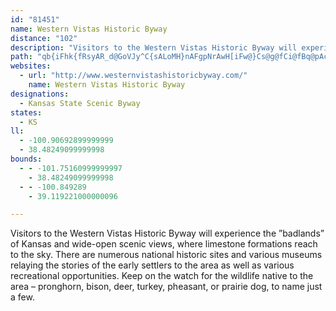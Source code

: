 ```yaml
---
id: "81451"
name: Western Vistas Historic Byway
distance: "102"
description: "Visitors to the Western Vistas Historic Byway will experience the ”badlands” of Kansas and wide-open scenic views, where limestone formations reach to the sky.  "
path: "qb{iFhk{fRsyAR_d@GoVJy^C{sALoMH}nAFgpNrAwH[iFw@}Cs@g@fCi@fBq@pAcArA_BzAuMpJeFbDuBx@ob@dIyC^gFJgJs@_PkBmG]kqAyAuIg@sCDsCPmD~@_Al@cAfA{AxCwCzIy@xA_AjAwBzA_Bv@oBt@qC\\mB?uDc@cD{A}CgBqFwDsC{BeLiLeA_AsAq@iB_@aMe@gEyBs@O_B?iCT}DNcD]kCq@u@u@[_A[sGWgAi@qAe@m@g@Y}IyCwBqAiB}Be@oAe@gBSiB_Do|AJgsB_fAPiZI{yBgB_TYmIm@_`Ego@qLsAcNs@oaDcAwFGsBMyDk@wDeA}DeBgGiE_VwReCiBiBaAoB_AsGgBmB]wFYmkA_@szGaDiIDmDJaFZiu@rGwKDm{AuL{EYojAq@omCyB{{EeCwiD}@icAQoVFenFuBk|C}@y~@m@kpEuBw|@WJv_Fl@diBJvElTtoD`ZtaFBjDSdDmFl\\_@xDO`HNlHXfD^~BpIr_@~@jFx@lF~@`KfFpz@TbC~@lFtEtP~@xEd@~DXfFBzl@^`VJzBfGfdAxP|nCtClg@HfE?`Ju@fj@H`Hd@lKzFnp@pA`MfExe@XhKd@xFbQ`mBlBzK|@rItQ`oBxBjWjGfq@tBtS~@`Fb@fDlCnYd@lHDzCRrDpJzcA~@rH|f@jjC~BbL`Gt[|BlLnBzIjoA|cE`[rgAjn@zrBxDtIrCxEvE`GtDvDlDhCrs@bb@`F`EnCfDbBjC|CtGhBrFnA|Fn@hFp_AtvHjF|a@~AtJfB`IxChKneAtbDnCfK|BxJpCbOnWhkBxBxK|AlFlBrFpAzClDfHtpA~uBjKbQ|EfJlEtJpr@paB`DfHrGbMrg@~kAlNj\\xDnL~AdEbuAjbDhEtLhBfGbBlGlCzLxCzPh@`EbEda@l@`F~BlNbBrIf`BxvGrCbL~@`D|D`L|BrE~DrF~bA|pAfC~Dx@dBn@~A|A`FhA`GhBfSnTtgCbBlSn@|KHpHUbIYrEaDr][pFEzJRxFt@nIxTnrBXrDd@pIFtDDn_DLnwBLrg@t@~|H"
websites:
  - url: "http://www.westernvistashistoricbyway.com/"
    name: Western Vistas Historic Byway
designations:
  - Kansas State Scenic Byway
states:
  - KS
ll:
  - -100.90692899999999
  - 38.48249099999998
bounds:
  - - -101.75160999999997
    - 38.48249099999998
  - - -100.849289
    - 39.119221000000096

---
```


Visitors to the Western Vistas Historic Byway will experience the ”badlands” of Kansas and wide-open scenic views, where limestone formations reach to the sky.  There are numerous national historic sites and various museums relaying the stories of the early settlers to the area as well as various recreational opportunities.  Keep on the watch for the wildlife native to the area – pronghorn, bison, deer, turkey, pheasant, or prairie dog, to name just a few.
